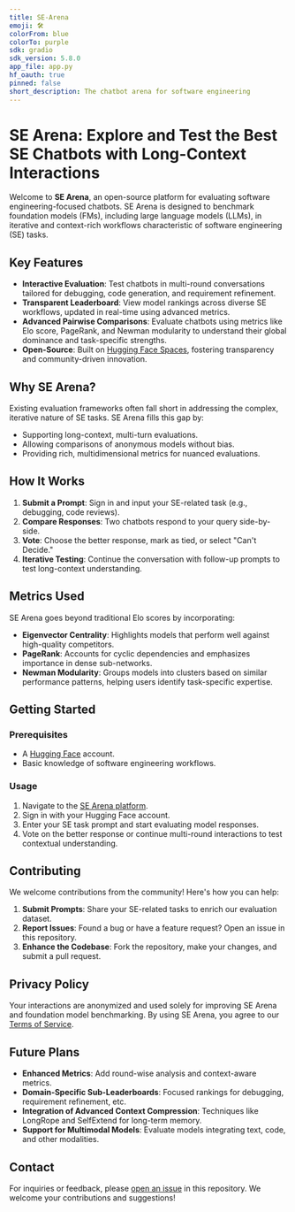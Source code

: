 ```yaml
---
title: SE-Arena
emoji: 🛠️
colorFrom: blue
colorTo: purple
sdk: gradio
sdk_version: 5.8.0
app_file: app.py
hf_oauth: true
pinned: false
short_description: The chatbot arena for software engineering
---
```


# SE Arena: Explore and Test the Best SE Chatbots with Long-Context Interactions

Welcome to **SE Arena**, an open-source platform for evaluating software engineering-focused chatbots. SE Arena is designed to benchmark foundation models (FMs), including large language models (LLMs), in iterative and context-rich workflows characteristic of software engineering (SE) tasks.

## Key Features

- **Interactive Evaluation**: Test chatbots in multi-round conversations tailored for debugging, code generation, and requirement refinement.
- **Transparent Leaderboard**: View model rankings across diverse SE workflows, updated in real-time using advanced metrics.
- **Advanced Pairwise Comparisons**: Evaluate chatbots using metrics like Elo score, PageRank, and Newman modularity to understand their global dominance and task-specific strengths.
- **Open-Source**: Built on [Hugging Face Spaces](https://huggingface.co/spaces/SE-Arena/Software-Engineering-Arena), fostering transparency and community-driven innovation.

## Why SE Arena?

Existing evaluation frameworks often fall short in addressing the complex, iterative nature of SE tasks. SE Arena fills this gap by:

- Supporting long-context, multi-turn evaluations.
- Allowing comparisons of anonymous models without bias.
- Providing rich, multidimensional metrics for nuanced evaluations.

## How It Works

1. **Submit a Prompt**: Sign in and input your SE-related task (e.g., debugging, code reviews).
2. **Compare Responses**: Two chatbots respond to your query side-by-side.
3. **Vote**: Choose the better response, mark as tied, or select "Can't Decide."
4. **Iterative Testing**: Continue the conversation with follow-up prompts to test long-context understanding.

## Metrics Used

SE Arena goes beyond traditional Elo scores by incorporating:

- **Eigenvector Centrality**: Highlights models that perform well against high-quality competitors.
- **PageRank**: Accounts for cyclic dependencies and emphasizes importance in dense sub-networks.
- **Newman Modularity**: Groups models into clusters based on similar performance patterns, helping users identify task-specific expertise.

## Getting Started

### Prerequisites

- A [Hugging Face](https://huggingface.co) account.
- Basic knowledge of software engineering workflows.

### Usage

1. Navigate to the [SE Arena platform](https://huggingface.co/spaces/SE-Arena/Software-Engineering-Arena).
2. Sign in with your Hugging Face account.
3. Enter your SE task prompt and start evaluating model responses.
4. Vote on the better response or continue multi-round interactions to test contextual understanding.

## Contributing

We welcome contributions from the community! Here's how you can help:

1. **Submit Prompts**: Share your SE-related tasks to enrich our evaluation dataset.
2. **Report Issues**: Found a bug or have a feature request? Open an issue in this repository.
3. **Enhance the Codebase**: Fork the repository, make your changes, and submit a pull request.

## Privacy Policy

Your interactions are anonymized and used solely for improving SE Arena and foundation model benchmarking. By using SE Arena, you agree to our [Terms of Service](#).

## Future Plans

- **Enhanced Metrics**: Add round-wise analysis and context-aware metrics.
- **Domain-Specific Sub-Leaderboards**: Focused rankings for debugging, requirement refinement, etc.
- **Integration of Advanced Context Compression**: Techniques like LongRope and SelfExtend for long-term memory.
- **Support for Multimodal Models**: Evaluate models integrating text, code, and other modalities.

## Contact

For inquiries or feedback, please [open an issue](https://github.com/zhimin-z/SE-Arena/issues/new) in this repository. We welcome your contributions and suggestions!
